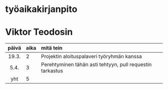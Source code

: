 # työaikakirjanpito
# Viktor Teodosin

| päivä | aika | mitä tein  |
| :----:|:-----| :-----|
| 19.3. | 2    | Projektin aloituspalaveri työryhmän kanssa|
|  5.4. | 3    | Perehtyminen tähän asti tehtyyn, pull requestin tarkastus |
| yht   | 5   | | 
